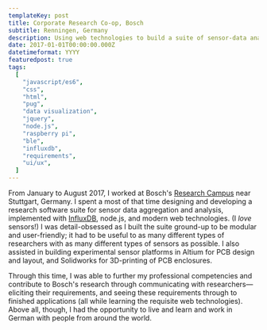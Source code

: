 ```yaml
---
templateKey: post
title: Corporate Research Co-op, Bosch
subtitle: Renningen, Germany
description: Using web technologies to build a suite of sensor-data analytics tools. In Germany.
date: 2017-01-01T00:00:00.000Z
datetimeformat: YYYY
featuredpost: true
tags:
  [
    "javascript/es6",
    "css",
    "html",
    "pug",
    "data visualization",
    "jquery",
    "node.js",
    "raspberry pi",
    "ble",
    "influxdb",
    "requirements",
    "ui/ux",
  ]
---
```


From January to August 2017, I worked at Bosch's <a target="_blank" href="http://www.bosch-presse.de/pressportal/de/en/bosch-officially-opens-new-research-campus-in-renningen-42977.html">Research Campus</a> near Stuttgart, Germany. I spent a most of that time designing and developing a research software suite for sensor data aggregation and analysis, implemented with <a target="_blank" href="https://www.influxdata.com/time-series-platform/influxdb/">InfluxDB</a>, node.js, and modern web technologies. (I <i>love</i> sensors!) I was detail-obsessed as I built the suite ground-up to be modular and user-friendly; it had to be useful to as many different types of researchers with as many different types of sensors as possible. I also assisted in building experimental sensor platforms in Altium for PCB design and layout, and Solidworks for 3D-printing of PCB enclosures.

Through this time, I was able to further my professional competencies and contribute to Bosch's research through communicating with researchers&mdash;eliciting their requirements, and seeing these requirements through to finished applications (all while learning the requisite web technologies). Above all, though, I had the opportunity to live and learn and work in German with people from around the world.
